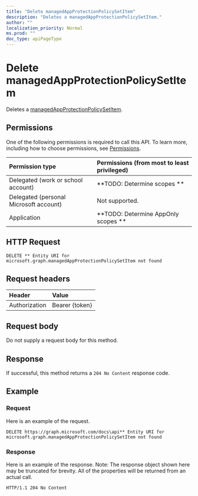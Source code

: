 ```yaml
---
title: "Delete managedAppProtectionPolicySetItem"
description: "Deletes a managedAppProtectionPolicySetItem."
author: ""
localization_priority: Normal
ms.prod: ""
doc_type: apiPageType
---
```


# Delete managedAppProtectionPolicySetItem

Deletes a [managedAppProtectionPolicySetItem](../resources/managedappprotectionpolicysetitem.md).

## Permissions
One of the following permissions is required to call this API. To learn more, including how to choose permissions, see [Permissions](/concepts/permissions-reference.md).

|Permission type|Permissions (from most to least privileged)|
|:---|:---|
|Delegated (work or school account)|**TODO: Determine scopes **|
|Delegated (personal Microsoft account)|Not supported.|
|Application|**TODO: Determine AppOnly scopes **|

## HTTP Request
<!-- {
  "blockType": "ignored"
}
-->
``` http
DELETE ** Entity URI for microsoft.graph.managedAppProtectionPolicySetItem not found
```

## Request headers
|Header|Value|
|:---|:---|
|Authorization|Bearer {token}|

## Request body
Do not supply a request body for this method.

## Response
If successful, this method returns a `204 No Content` response code.

## Example

### Request
Here is an example of the request.
<!-- {
  "blockType": "request",
  "name": "delete_managedappprotectionpolicysetitem"
}
-->
``` http
DELETE https://graph.microsoft.com/docs\api** Entity URI for microsoft.graph.managedAppProtectionPolicySetItem not found
```

### Response
Here is an example of the response. Note: The response object shown here may be truncated for brevity. All of the properties will be returned from an actual call.
<!-- {
  "blockType": "response",
  "truncated": true
}
-->
``` http
HTTP/1.1 204 No Content
```

